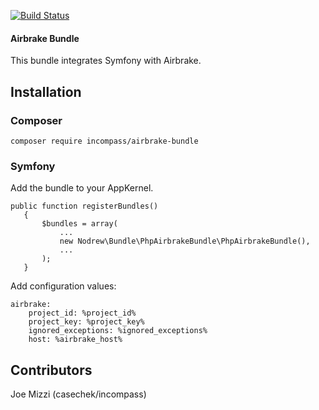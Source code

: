 [![Build Status](https://travis-ci.org/incompass/AirbrakeBundle.svg?branch=master)](https://travis-ci.org/incompass/AirbrakeBundle)

#### Airbrake Bundle

This bundle integrates Symfony with Airbrake.

Installation
------------

### Composer
```
composer require incompass/airbrake-bundle
```

### Symfony

Add the bundle to your AppKernel.

```
public function registerBundles()
   {
       $bundles = array(
           ...
           new Nodrew\Bundle\PhpAirbrakeBundle\PhpAirbrakeBundle(),
           ...
       );
   }
```

Add configuration values:

```
airbrake:
    project_id: %project_id%
    project_key: %project_key%
    ignored_exceptions: %ignored_exceptions%
    host: %airbrake_host%
```

Contributors
------------

Joe Mizzi (casechek/incompass)
